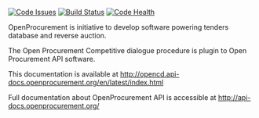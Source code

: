 [![Code Issues](https://www.quantifiedcode.com/api/v1/project/fc030f346aba42d18b96ec7d6bcf3be6/badge.svg)](https://www.quantifiedcode.com/app/project/fc030f346aba42d18b96ec7d6bcf3be6)
[![Build Status](https://travis-ci.org/gorserg/openprocurement.tender.opencd.svg?branch=master)](https://travis-ci.org/gorserg/openprocurement.tender.opencd)
[![Code Health](https://landscape.io/github/gorserg/openprocurement.tender.opencd/master/landscape.svg?style=flat)](https://landscape.io/github/gorserg/openprocurement.tender.opencd/master)

OpenProcurement is initiative to develop software powering tenders database and reverse auction.

The Open Procurement Competitive dialogue procedure is plugin to Open Procurement API software.

This documentation is available at http://opencd.api-docs.openprocurement.org/en/latest/index.html

Full documentation about OpenProcurement API is accessible at http://api-docs.openprocurement.org/
